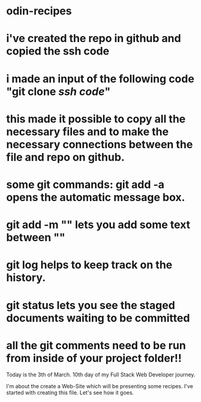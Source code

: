 # odin-recipes
# i've created the repo in github and copied the ssh code
# i made an input of the following code "git clone *ssh code*"
# this made it possible to copy all the necessary files and to make the necessary connections between the file and repo on github.
# some git commands: git add -a opens the automatic message box.
# git add -m "" lets you add some text between ""
# git log helps to keep track on the history.
# git status lets you see the staged documents waiting to be committed 
# all the git comments need to be run from inside of your project folder!!

Today is the 3th of March. 10th day of my Full Stack Web Developer journey.

I'm about the create a Web-Site which will be presenting some recipes.
I've started with creating this file. 
Let's see how it goes.